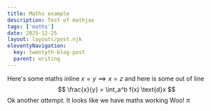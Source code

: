 ```yaml
---
title: Maths example
description: Test of mathjax
tags: ['maths']
date: 2025-12-25
layout: layouts/post.njk
eleventyNavigation:
  key: twentyth-blog-post
  parent: writing
---
```

Here's some maths inline $x = y \implies x = z$ and here is some out of line
$$ \frac{x}{y} = \int_a^b f(x) \text{d}x $$
Ok another $attempt$. It looks like we have maths working Woo! $\pi$